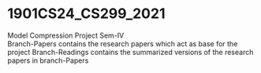 # 1901CS24_CS299_2021
Model Compression Project Sem-IV<br/>
Branch-Papers contains the research papers which act as base for the project
Branch-Readings contains the summarized versions of the research papers in branch-Papers
